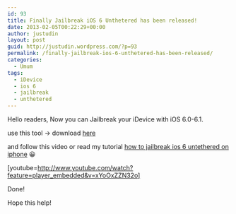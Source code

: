 ```yaml
---
id: 93
title: Finally Jailbreak iOS 6 Unthetered has been released!
date: 2013-02-05T00:22:29+00:00
author: justudin
layout: post
guid: http://justudin.wordpress.com/?p=93
permalink: /finally-jailbreak-ios-6-unthetered-has-been-released/
categories:
  - Umum
tags:
  - iDevice
  - ios 6
  - jailbreak
  - unthetered
---
```

Hello readers, Now you can Jailbreak your iDevice with iOS 6.0-6.1.

use this tool -> download [here](https://8e179eef-a-62cb3a1a-s-sites.googlegroups.com/site/evad3rs/evasi0n-win-1.0-3c53ba10e2448d311b0f4157f2d7eb568f106c4f-release.zip?attachauth=ANoY7cq1vF-RBek0ZfP1UNnRX4vzP4v5S917qAwu3jNqgAJRBu215pDF0sCRXcZWP7NYKqwXovIFFDNOTzV9wCmCNtqUGNTEyOXVNx8hCD8aYCcAmKFCNRfzTWvr1phdgmimLHLlRxN5kfpgs-xJTI2mXUirbHuOYbdp_sw8y3Je9mFnGYzQlgiMQG7TZUU7-HpQfsMX1oW9e82qNlKDo7x2Gv21mfUxABp3kCXfuW0FE8ie-n6VVhV7oV6vrUpott9X2q0DCXGHhpx593XT1zWd7Pk4uN4o2w%3D%3D&attredirects=0) <!--more-->

and follow this video or read my tutorial <a href="http://justudin.wordpress.com/2013/02/06/full-tutorial-jailbreak-ios-6-untethered-with-picture-tested-on-my-iphone-3gs/" target="_blank">how to jailbreak ios 6 untethered on iphone</a> 😀

[youtube=http://www.youtube.com/watch?feature=player_embedded&v=xYoOxZZN32o]

Done!

Hope this help!